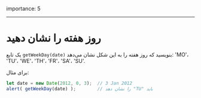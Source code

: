 importance: 5

---

# روز هفته را نشان دهید

یک تابع `getWeekDay(date)` بنویسید که روز هفته را به این شکل نشان می‌دهد: 'MO'، 'TU'، 'WE'، 'TH'، 'FR'، 'SA'، 'SU'.

برای مثال:

```js no-beautify
let date = new Date(2012, 0, 3);  // 3 Jan 2012
alert( getWeekDay(date) );        // را نشان دهد "TU" باید
```
